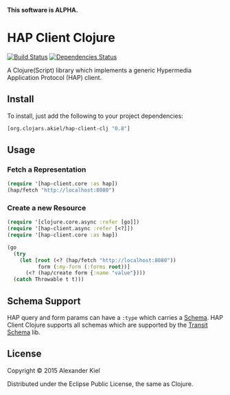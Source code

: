 __This software is ALPHA.__

# HAP Client Clojure

[![Build Status](https://travis-ci.org/alexanderkiel/hap-client-clj.svg?branch=master)](https://travis-ci.org/alexanderkiel/hap-client-clj)
[![Dependencies Status](https://versions.deps.co/alexanderkiel/hap-client-clj/status.svg)](https://versions.deps.co/alexanderkiel/hap-client-clj)

A Clojure(Script) library which implements a generic Hypermedia Application
Protocol (HAP) client.

## Install

To install, just add the following to your project dependencies:

```clojure
[org.clojars.akiel/hap-client-clj "0.8"]
```

## Usage

### Fetch a Representation

```clojure
(require '[hap-client.core :as hap])
(hap/fetch "http://localhost:8080")
```

### Create a new Resource

```clojure
(require '[clojure.core.async :refer [go]])
(require '[hap-client.async :refer [<?]])
(require '[hap-client.core :as hap])

(go
  (try
    (let [root (<? (hap/fetch "http://localhost:8080"))
          form (:my-form (:forms root))]
      (<? (hap/create form {:name "value"})))
  (catch Throwable t t)))
```

## Schema Support

HAP query and form params can have a `:type` which carries a [Schema][1]. HAP
Client Clojure supports all schemas which are supported by the
[Transit Schema][2] lib.

## License

Copyright © 2015 Alexander Kiel

Distributed under the Eclipse Public License, the same as Clojure.

[1]: <https://github.com/Prismatic/schema>
[2]: <https://github.com/alexanderkiel/transit-schema>
